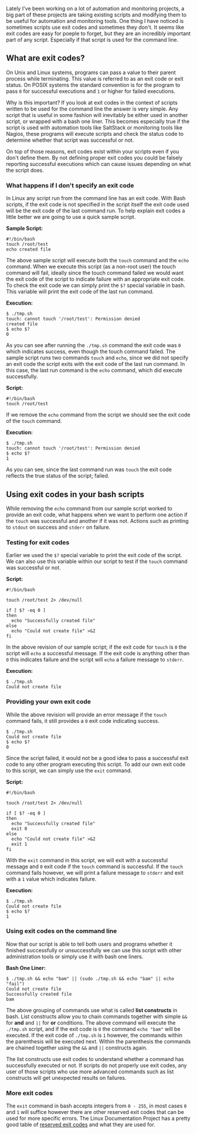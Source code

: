 
Lately I've been working on a lot of automation and monitoring projects, a big part of these projects are taking existing scripts and modifying them to be useful for automation and monitoring tools. One thing I have noticed is sometimes scripts use exit codes and sometimes they don't. It seems like exit codes are easy for poeple to forget, but they are an incredibly important part of any script. Especially if that script is used for the command line.

## What are exit codes?

On Unix and Linux systems, programs can pass a value to their parent process while terminating. This value is referred to as an exit code or exit status. On POSIX systems the standard convention is for the program to pass `0` for successful executions and `1` or higher for failed executions.

Why is this important? If you look at exit codes in the context of scripts written to be used for the command line the answer is very simple. Any script that is useful in some fashion will inevitably be either used in another script, or wrapped with a bash one liner. This becomes especially true if the script is used with automation tools like SaltStack or monitoring tools like Nagios, these programs will execute scripts and check the status code to determine whether that script was successful or not. 

On top of those reasons, exit codes exist within your scripts even if you don't define them. By not defining proper exit codes you could be falsely reporting successful executions which can cause issues depending on what the script does.

### What happens if I don't specify an exit code

In Linux any script run from the command line has an exit code. With Bash scripts, if the exit code is not specified in the script itself the exit code used will be the exit code of the last command run. To help explain exit codes a little better we are going to use a quick sample script.

**Sample Script:**

    #!/bin/bash
    touch /root/test
    echo created file

The above sample script will execute both the `touch` command and the `echo` command. When we execute this script (as a non-root user) the touch command will fail, ideally since the touch command failed we would want the exit code of the script to indicate failure with an appropriate exit code. To check the exit code we can simply print the `$?` special variable in bash. This variable will print the exit code of the last run command.

**Execution:**

    $ ./tmp.sh 
    touch: cannot touch '/root/test': Permission denied
    created file
    $ echo $?
    0

As you can see after running the `./tmp.sh` command the exit code was `0` which indicates success, even though the touch command failed. The sample script runs two commands `touch` and `echo`, since we did not specify an exit code the script exits with the exit code of the last run command. In this case, the last run command is the `echo` command, which did execute successfully.

**Script:**

    #!/bin/bash
    touch /root/test

If we remove the `echo` command from the script we should see the exit code of the `touch` command.

**Execution:**

    $ ./tmp.sh 
    touch: cannot touch '/root/test': Permission denied
    $ echo $?
    1

As you can see, since the last command run was `touch` the exit code reflects the true status of the script; failed.

## Using exit codes in your bash scripts

While removing the `echo` command from our sample script worked to provide an exit code, what happens when we want to perform one action if the `touch` was successful and another if it was not. Actions such as printing to `stdout` on success and `stderr` on failure.

### Testing for exit codes

Earlier we used the `$?` special variable to print the exit code of the script. We can also use this variable within our script to test if the `touch` command was successful or not. 

**Script:**

    #!/bin/bash
    
    touch /root/test 2> /dev/null
    
    if [ $? -eq 0 ]
    then
      echo "Successfully created file"
    else
      echo "Could not create file" >&2
    fi

In the above revision of our sample script; if the exit code for `touch` is `0` the script will `echo` a successful message. If the exit code is anything other than `0` this indicates failure and the script will `echo` a failure message to `stderr`.

**Execution:**

    $ ./tmp.sh
    Could not create file

### Providing your own exit code

While the above revision will provide an error message if the `touch` command fails, it still provides a `0` exit code indicating success.

    $ ./tmp.sh
    Could not create file
    $ echo $?
    0

Since the script failed, it would not be a good idea to pass a successful exit code to any other program executing this script. To add our own exit code to this script, we can simply use the `exit` command.

**Script:**

    #!/bin/bash
  
    touch /root/test 2> /dev/null
    
    if [ $? -eq 0 ]
    then
      echo "Successfully created file"
      exit 0
    else
      echo "Could not create file" >&2
      exit 1
    fi

With the `exit` command in this script, we will exit with a successful message and `0` exit code if the `touch` command is successful. If the `touch` command fails however, we will print a failure message to `stderr` and exit with a `1` value which indicates failure.

**Execution:**

    $ ./tmp.sh
    Could not create file
    $ echo $?
    1

### Using exit codes on the command line

Now that our script is able to tell both users and programs whether it finished successfully or unsuccessfully we can use this script with other administration tools or simply use it with bash one liners.

**Bash One Liner:**

    $ ./tmp.sh && echo "bam" || (sudo ./tmp.sh && echo "bam" || echo "fail")
    Could not create file
    Successfully created file
    bam

The above grouping of commands use what is called **list constructs** in bash. List constructs allow you to chain commands together with simple `&&` for **and** and `||` for **or** conditions. The above command will execute the `./tmp.sh` script, and if the exit code is `0` the command `echo "bam"` will be executed. If the exit code of `./tmp.sh` is `1` however, the commands within the parenthesis will be executed next. Within the parenthesis the commands are chained together using the `&&` and `||` constructs again. 

The list constructs use exit codes to understand whether a command has successfully executed or not. If scripts do not properly use exit codes, any user of those scripts who use more advanced commands such as list constructs will get unexpected results on failures.

### More exit codes

The `exit` command in bash accepts integers from `0 - 255`, in most cases `0` and `1` will suffice however there are other reserved exit codes that can be used for more specific errors. The Linux Documentation Project has a pretty good table of [reserved exit codes](http://www.tldp.org/LDP/abs/html/exitcodes.html) and what they are used for.
